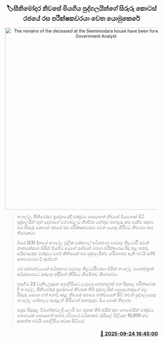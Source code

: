 <p align='center'><b><h2 align='center' title='The remains of the deceased at the Seenimodara house have been forwarded to the Government Analyst'>🏷සීනිමෝදර නිවසේ මියගිය පුද්ගලයින්ගේ සිරුරු කොටස් රජයේ රස පරීක්ෂකවරයා වෙත යොමුකෙරේ</h2></b></p>
<p align='center'><img src='https://helakuru.sgp1.cdn.digitaloceanspaces.com/esana/images/lib/dfdfdvvdddd.jpg' width='600' alt='The remains of the deceased at the Seenimodara house have been forwarded to the Government Analyst'></p>

> තංගල්ල, සීනිමෝදර ප්‍රදේශයේදී මත්ද්‍රව්‍ය සොයාගත් නිවසේ මියගොස් සිටි පුද්ගලයින් තුන් දෙනාගේ මරණවලට නිශ්චිත හේතුව තහවුරු කර ගැනීම සඳහා එම සිරුරු කොටස් රජයේ රස පරීක්ෂකවරයා වෙත යොමු කිරීමට තීරණය කර තිබෙනවා.

> ඊයේ (23) දිනයේ තංගල්ල මුලික රෝහලේ අධිකරණ වෛද්‍ය නිළධාරී රුවන් නානයක්කාර විසින් මියගිය අය‍ගේ පශ්චාත් මරණ පරීක්ෂණය සිදු කළ අතර, අයිස් ඇතුළු මත්ද්‍රව්‍ය වර්ග කිහිපයක් එම පුද්ගලයින්ට ශරීරගතව ඇති බවයි එහිදී අනාවරණය වී ඇත්තේ.

> මේ සම්බන්ධයෙන් අධිකරණ වෛද්‍ය නිළධාරීවරයා විසින් තංගල්ල මහේස්ත්‍රාත් අධිකරණයට කරුණු ඉදිරිපත් කිරීමට නියමිතව තිබෙනවා‍.

> පසුගිය 22 වැනිදා උදෑසන පොලීසියට ලැබුණු තොරතුරක් මත සිදුකළ පරීක්ෂාවක දී තංගල්ල, සීනිමෝදර ප්‍රදේශයේ නිවසක තිබී පුද්ගලයින් දෙදෙනෙකුගේ මල සිරුරු සොයා ගත් අතර, අදාළ නිවසේ අසාධ්‍ය තත්වයෙන් සිටි තවත් පුද්ගලයෙකු තංගල්ල රෝහලට ඇතුළත් කිරීමෙන් අනතුරුව මිය ගොස් තිබුණා.

> පසුව සිදුකළ විමර්ශනවලදී ලොරි රථ තුනක තිබී අයිස් සහ හෙරොයින් මත්ද්‍රව්‍ය තොගයක් සොයාගත් අතර, ඒවායේ වටිනාකම රුපියල් මිලියන 10,000 කට ආසන්න බවයි පොලීසිය පවසා සිටියේ.



<h3 align='right'><a href='https://www.helakuru.lk/esana/p/113937/'>📅 2025-09-24 16:45:00</a></h3>
